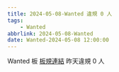```yaml
---
title: 2024-05-08-Wanted 違規 0 人
tags:
    - Wanted
abbrlink: 2024-05-08-Wanted
date: Wanted-2024-05-08 12:00:00
---
```

Wanted 板 [板規連結](https://www.ptt.cc/bbs/Wanted/M.1608829773.A.D3B.html)
昨天違規 0 人

